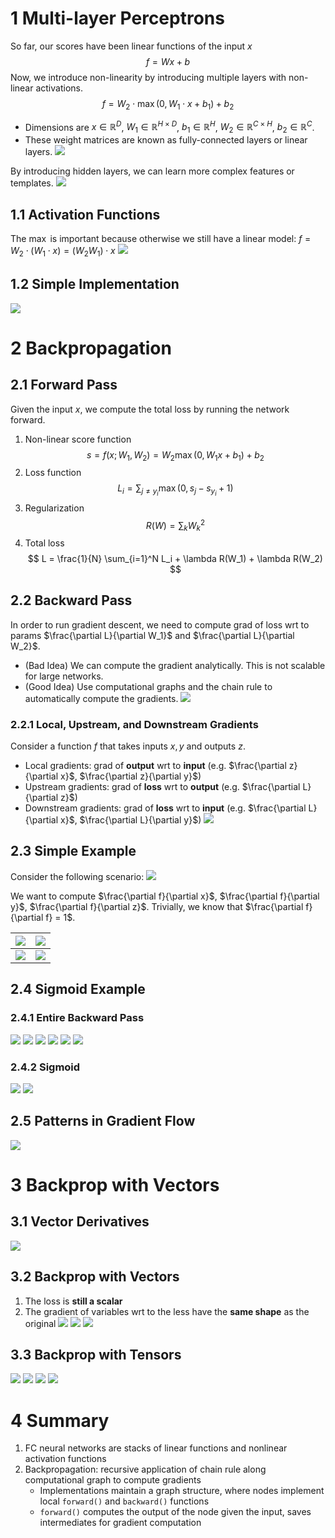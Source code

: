 # 1 Multi-layer Perceptrons
So far, our scores have been linear functions of the input $x$
$$
f = Wx + b
$$
Now, we introduce non-linearity by introducing multiple layers with non-linear activations.
$$
f = W_2 \cdot \max(0, W_1 \cdot x + b_1) + b_2
$$
* Dimensions are $x \in \mathbb{R}^D$, $W_1 \in \mathbb{R}^{H \times D}$, $b_1 \in \mathbb{R}^H$, $W_2 \in \mathbb{R}^{C \times H}$, $b_2 \in \mathbb{R}^C$.
* These weight matrices are known as fully-connected layers or linear layers.
![](../../attachments/Pasted%20image%2020250413191927.png)

By introducing hidden layers, we can learn more complex features or templates.
![](../../attachments/Pasted%20image%2020250413192324.png)

## 1.1 Activation Functions
The $\max$ is important because otherwise we still have a linear model: $f = W_2 \cdot (W_1 \cdot x) = (W_2 W_1) \cdot x$
![](../../attachments/Pasted%20image%2020250413192100.png)

## 1.2 Simple Implementation
![](../../attachments/Pasted%20image%2020250413192314.png)

# 2 Backpropagation
## 2.1 Forward Pass
Given the input $x$, we compute the total loss by running the network forward.
1. Non-linear score function
$$
s = f(x; W_1, W_2) = W_2 \max(0, W_1 x + b_1) + b_2
$$
2. Loss function
$$
L_i = \sum_{j \neq y_i} \max(0, s_j - s_{y_i} + 1)
$$
3. Regularization
$$
R(W) = \sum_k W_k^2
$$
4. Total loss
$$
L = \frac{1}{N} \sum_{i=1}^N L_i + \lambda R(W_1) + \lambda R(W_2)
$$
## 2.2 Backward Pass
In order to run gradient descent, we need to compute grad of loss wrt to params $\frac{\partial L}{\partial W_1}$ and $\frac{\partial L}{\partial W_2}$.
* (Bad Idea) We can compute the gradient analytically. This is not scalable for large networks.
* (Good Idea) Use computational graphs and the chain rule to automatically compute the gradients.
![](../../attachments/Pasted%20image%2020250413193054.png)
### 2.2.1 Local, Upstream, and Downstream Gradients
Consider a function $f$ that takes inputs $x, y$ and outputs $z$.
* Local gradients: grad of **output** wrt to **input**  (e.g. $\frac{\partial z}{\partial x}$, $\frac{\partial z}{\partial y}$)
* Upstream gradients: grad of **loss** wrt to **output** (e.g. $\frac{\partial L}{\partial z}$)
* Downstream gradients: grad of **loss** wrt to **input** (e.g. $\frac{\partial L}{\partial x}$, $\frac{\partial L}{\partial y}$)
![](../../attachments/Pasted%20image%2020250413195528.png)

## 2.3 Simple Example
Consider the following scenario:
![](../../attachments/Pasted%20image%2020250413193314.png)

We want to compute $\frac{\partial f}{\partial x}$, $\frac{\partial f}{\partial y}$, $\frac{\partial f}{\partial z}$. Trivially, we know that $\frac{\partial f}{\partial f} = 1$.

| ![](../../attachments/Pasted%20image%2020250413193426.png) | ![](../../attachments/Pasted%20image%2020250413193445.png) |
| ---------------------------------------------------------- | ---------------------------------------------------------- |
| ![](../../attachments/Pasted%20image%2020250413193455.png) | ![](../../attachments/Pasted%20image%2020250413193508.png) |

## 2.4 Sigmoid Example
### 2.4.1 Entire Backward Pass
![](../../attachments/Pasted%20image%2020250413195934.png)
![](../../attachments/Pasted%20image%2020250413195945.png)
![](../../attachments/Pasted%20image%2020250413195954.png)
![](../../attachments/Pasted%20image%2020250413200004.png)
![](../../attachments/Pasted%20image%2020250413200031.png)
![](../../attachments/Pasted%20image%2020250413200044.png)

### 2.4.2 Sigmoid
![](../../attachments/Pasted%20image%2020250413200123.png)
![](../../attachments/Pasted%20image%2020250413200129.png)

## 2.5 Patterns in Gradient Flow
![](../../attachments/Pasted%20image%2020250413200232.png)

# 3 Backprop with Vectors
## 3.1 Vector Derivatives
![](../../attachments/Pasted%20image%2020250413200358.png)
## 3.2 Backprop with Vectors
1. The loss is **still a scalar**
2. The gradient of variables wrt to the less have the **same shape** as the original
![](../../attachments/Pasted%20image%2020250413200447.png)
![](../../attachments/Pasted%20image%2020250413200558.png)
![](../../attachments/Pasted%20image%2020250413200634.png)

## 3.3 Backprop with Tensors
![](../../attachments/Pasted%20image%2020250413200655.png)
![](../../attachments/Pasted%20image%2020250413200717.png)
![](../../attachments/Pasted%20image%2020250413200741.png)
![](../../attachments/Pasted%20image%2020250413200820.png)

# 4 Summary
1. FC neural networks are stacks of linear functions and nonlinear activation functions
2. Backpropagation: recursive application of chain rule along computational graph to compute gradients
	* Implementations maintain a graph structure, where nodes implement local `forward()` and `backward()` functions
	* `forward()` computes the output of the node given the input, saves intermediates for gradient computation
